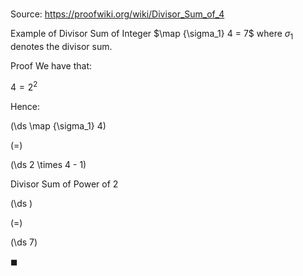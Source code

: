 # 

Source: https://proofwiki.org/wiki/Divisor_Sum_of_4

Example of Divisor Sum of Integer
$\map {\sigma_1} 4 = 7$
where $\sigma_1$ denotes the divisor sum.


Proof
We have that:

$4 = 2^2$

Hence:














\(\ds \map {\sigma_1} 4\)

\(=\)







\(\ds 2 \times 4 - 1\)





Divisor Sum of Power of 2














\(\ds \)

\(=\)







\(\ds 7\)









$\blacksquare$





